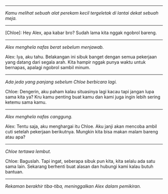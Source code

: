 
---
*Kamu melihat sebuah alat perekam kecil tergeletak di lantai dekat sebuah meja.*

---

[Chloe]: Hey Alex, apa kabar bro? Sudah lama kita nggak ngobrol bareng.

---

_Alex menghela nafas berat sebelum menjawab._

Alex: Iya, aku tahu. Belakangan ini sibuk banget dengan semua pekerjaan yang datang dari segala arah. Kita hampir nggak punya waktu untuk bernapas, apalagi ngobrol sambil minum.

---

_Ada jeda yang panjang sebelum Chloe berbicara lagi._

Chloe: Dengerin, aku paham kalau situasinya lagi kacau tapi jangan lupa sama kita ya? Kru kamu penting buat kamu dan kami juga ingin lebih sering ketemu sama kamu.

---

_Alex menghela nafas canggung._

Alex: Tentu saja, aku menghargai itu Chloe. Aku janji akan mencoba ambil cuti setelah pekerjaan berikutnya. Mungkin kita bisa makan malam bareng atau apa?

---

_Chloe tertawa lembut._

Chloe: Baguslah. Tapi ingat, seberapa sibuk pun kita, kita selalu ada satu sama lain. Sekarang berhenti buat alasan dan hubungi kami kalau butuh bantuan.

---

_Rekaman berakhir tiba-tiba, meninggalkan Alex dalam pemikiran._
